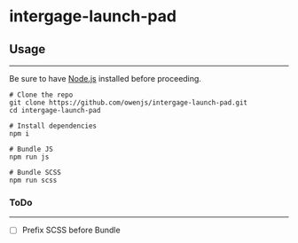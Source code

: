 # intergage-launch-pad

## Usage
---
Be sure to have [Node.js](https://nodejs.org/) installed before proceeding.
```
# Clone the repo
git clone https://github.com/owenjs/intergage-launch-pad.git
cd intergage-launch-pad

# Install dependencies
npm i

# Bundle JS
npm run js

# Bundle SCSS
npm run scss
```

### ToDo
---
- [ ] Prefix SCSS before Bundle